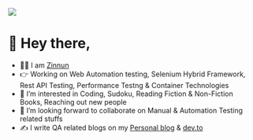 ![](https://komarev.com/ghpvc/?username=zinnun&color=brightgreen)
# 👋 Hey there,
- 👨‍🎓 I am [Zinnun](https://www.linkedin.com/in/zinnun/)
- 👉 Working on Web Automation testing, Selenium Hybrid Framework, Rest API Testing, Performance Testng & Container Technologies
- 👀 I’m interested in Coding, Sudoku, Reading Fiction & Non-Fiction Books, Reaching out new people 
- 💞️ I’m looking forward to collaborate on Manual & Automation Testing related stuffs
- ✍ I write QA related blogs on my [Personal blog](zinnun.hashnode.dev) & [dev.to](dev.to/zinnun) 

<!---
mdzinnun75/mdzinnun75 is a ✨ special ✨ repository because its `README.md` (this file) appears on your GitHub profile.
You can click the Preview link to take a look at your changes.
--->
